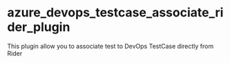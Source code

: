# azure_devops_testcase_associate_rider_plugin
This plugin allow you to associate test to DevOps TestCase directly from Rider
